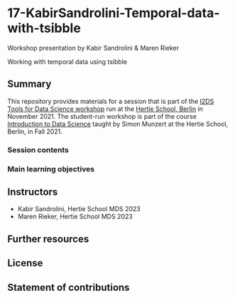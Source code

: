 # 17-KabirSandrolini-Temporal-data-with-tsibble
Workshop presentation by Kabir Sandrolini &amp; Maren Rieker

Working with temporal data using tsibble

## Summary

This repository provides materials for a session that is part of the [I2DS Tools for Data Science workshop](https://github.com/intro-to-data-science-21-workshop) run at the [Hertie School, Berlin](https://www.hertie-school.org/en/) in November 2021. The student-run workshop is part of the course [Introduction to Data Science](https://github.com/intro-to-data-science-21) taught by Simon Munzert at the Hertie School, Berlin, in Fall 2021.

### Session contents


### Main learning objectives


## Instructors

- Kabir Sandrolini, Hertie School MDS 2023
- Maren Rieker, Hertie School MDS 2023

## Further resources


## License


## Statement of contributions
